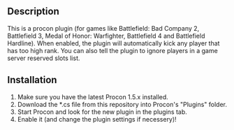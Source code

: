 ## Description

This is a procon plugin (for games like Battlefield: Bad Company 2, Battlefield 3, Medal of Honor: Warfighter, Battlefield 4 and Battlefield Hardline). When enabled, the plugin will automatically kick any player that has too high rank. You can also tell the plugin to ignore players in a game server reserved slots list.

## Installation

1. Make sure you have the latest Procon 1.5.x installed.
2. Download the *.cs file from this repository into Procon's "Plugins" folder.
3. Start Procon and look for the new plugin in the plugins tab.
4. Enable it (and change the plugin settings if necessery)!
